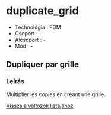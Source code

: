 # duplicate\_grid

* Technológia : FDM
* Csoport : -
* Alcsoport : -
* Mód : -

## Dupliquer par grille

### Leírás

Multiplier les copies en créant une grille.

[Vissza a változók listájához](../../variable_list)

